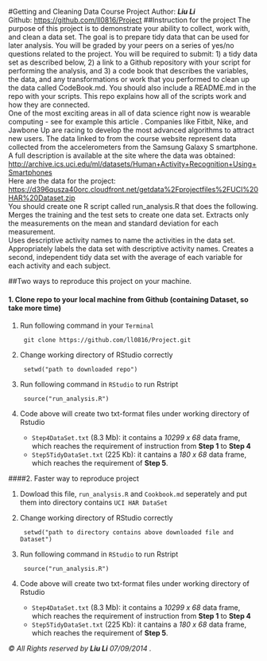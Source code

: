 #Getting and Cleaning Data Course Project
Author: ***Liu Li***   
Github: <https://github.com/ll0816/Project>
##Instruction for the project
The purpose of this project is to demonstrate your ability to collect, work with, and clean a data set. The goal is to prepare tidy data that can be used for later analysis. You will be graded by your peers on a series of yes/no questions related to the project. You will be required to submit: 1) a tidy data set as described below, 2) a link to a Github repository with your script for performing the analysis, and 3) a code book that describes the variables, the data, and any transformations or work that you performed to clean up the data called CodeBook.md. You should also include a README.md in the repo with your scripts. This repo explains how all of the scripts work and how they are connected.  
One of the most exciting areas in all of data science right now is wearable computing - see for example this article . Companies like Fitbit, Nike, and Jawbone Up are racing to develop the most advanced algorithms to attract new users. The data linked to from the course website represent data collected from the accelerometers from the Samsung Galaxy S smartphone. A full description is available at the site where the data was obtained:
<http://archive.ics.uci.edu/ml/datasets/Human+Activity+Recognition+Using+Smartphones>  
Here are the data for the project:
<https://d396qusza40orc.cloudfront.net/getdata%2Fprojectfiles%2FUCI%20HAR%20Dataset.zip>  
You should create one R script called run_analysis.R that does the following.
Merges the training and the test sets to create one data set.
Extracts only the measurements on the mean and standard deviation for each measurement.  
Uses descriptive activity names to name the activities in the data set.
Appropriately labels the data set with descriptive activity names.
Creates a second, independent tidy data set with the average of each variable for each activity and each subject.

##Two ways to reproduce this project on your machine.

#### 1. Clone repo to your local machine from Github (containing Dataset, so take more time)   
1. Run following command in your `Terminal`
		
		git clone https://github.com/ll0816/Project.git
2. Change working directory of RStudio correctly  
      
		setwd("path to downloaded repo")
3. Run following command in `RStudio` to run Rstript
		
		source("run_analysis.R")
4. Code above will create two txt-format files under working directory of Rstudio
    * `Step4DataSet.txt` (8.3 Mb): it contains a *10299 x 68* data frame, which reaches the requirement of instruction from **Step 1** to **Step 4**
    * `Step5TidyDataSet.txt` (225 Kb): it cantains a *180 x 68* data frame,  which reaches the requirement of **Step 5**.

####2. Faster way to reproduce project

1. Dowload this file, `run_analysis.R` and `Cookbook.md` seperately and put them into directory contains `UCI HAR DataSet`
2. Change working directory of RStudio correctly
    		
    	setwd("path to directory contains above downloaded file and Dataset")
3. Run following command in `RStudio` to run Rstript
		
		source("run_analysis.R")
4. Code above will create two txt-format files under working directory of Rstudio
    * `Step4DataSet.txt` (8.3 Mb): it contains a *10299 x 68* data frame, which reaches the requirement of instruction from **Step 1** to **Step 4**
    * `Step5TidyDataSet.txt` (225 Kb): it cantains a *180 x 68* data frame,  which reaches the requirement of **Step 5**.
  
  
*© All Rights reserved by **Liu Li** 07/09/2014 .*